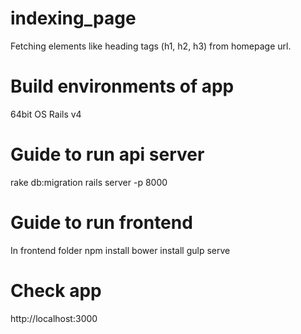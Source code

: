 # indexing_page
Fetching elements like heading tags (h1, h2, h3) from homepage url.

# Build environments of app
64bit OS
Rails v4

# Guide to run api server
rake db:migration
rails server -p 8000

# Guide to run frontend
In frontend folder
npm install
bower install
gulp serve

# Check app
http://localhost:3000
